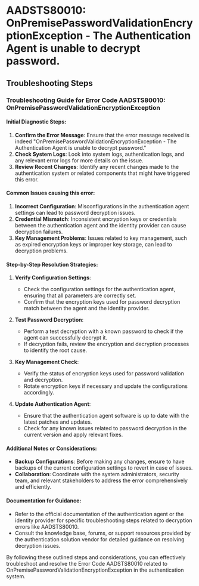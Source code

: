 # AADSTS80010: OnPremisePasswordValidationEncryptionException - The Authentication Agent is unable to decrypt password.


## Troubleshooting Steps
### Troubleshooting Guide for Error Code AADSTS80010: OnPremisePasswordValidationEncryptionException

#### Initial Diagnostic Steps:
1. **Confirm the Error Message**: Ensure that the error message received is indeed "OnPremisePasswordValidationEncryptionException - The Authentication Agent is unable to decrypt password."
2. **Check System Logs**: Look into system logs, authentication logs, and any relevant error logs for more details on the issue.
3. **Review Recent Changes**: Identify any recent changes made to the authentication system or related components that might have triggered this error.

#### Common Issues causing this error:
1. **Incorrect Configuration**: Misconfigurations in the authentication agent settings can lead to password decryption issues.
2. **Credential Mismatch**: Inconsistent encryption keys or credentials between the authentication agent and the identity provider can cause decryption failures.
3. **Key Management Problems**: Issues related to key management, such as expired encryption keys or improper key storage, can lead to decryption problems.

#### Step-by-Step Resolution Strategies:
1. **Verify Configuration Settings**:
   - Check the configuration settings for the authentication agent, ensuring that all parameters are correctly set.
   - Confirm that the encryption keys used for password decryption match between the agent and the identity provider.

2. **Test Password Decryption**:
   - Perform a test decryption with a known password to check if the agent can successfully decrypt it.
   - If decryption fails, review the encryption and decryption processes to identify the root cause.

3. **Key Management Check**:
   - Verify the status of encryption keys used for password validation and decryption.
   - Rotate encryption keys if necessary and update the configurations accordingly.

4. **Update Authentication Agent**:
   - Ensure that the authentication agent software is up to date with the latest patches and updates.
   - Check for any known issues related to password decryption in the current version and apply relevant fixes.

#### Additional Notes or Considerations:
- **Backup Configurations**: Before making any changes, ensure to have backups of the current configuration settings to revert in case of issues.
- **Collaboration**: Coordinate with the system administrators, security team, and relevant stakeholders to address the error comprehensively and efficiently.

#### Documentation for Guidance:
- Refer to the official documentation of the authentication agent or the identity provider for specific troubleshooting steps related to decryption errors like AADSTS80010.
- Consult the knowledge base, forums, or support resources provided by the authentication solution vendor for detailed guidance on resolving decryption issues.

By following these outlined steps and considerations, you can effectively troubleshoot and resolve the Error Code AADSTS80010 related to OnPremisePasswordValidationEncryptionException in the authentication system.
